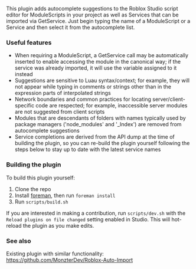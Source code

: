 This plugin adds autocomplete suggestions to the Roblox Studio script editor for ModuleScripts in
your project as well as Services that can be imported via GetService. Just begin typing the name of
a ModuleScript or a Service and then select it from the autocomplete list.

### Useful features

-   When requiring a ModuleScript, a GetService call may be automatically inserted to enable accessing
    the module in the canonical way; if the service was already imported, it will use the variable
    assigned to it instead
-   Suggestions are sensitive to Luau syntax/context; for example, they will not appear while typing
    in comments or strings other than in the expression parts of interpolated strings
-   Network boundaries and common practices for locating server/client-specific code are respected;
    for example, inaccessible server modules are not suggested from client scripts
-   Modules that are descendants of folders with names typically used by package managers
    ('node_modules' and '\_Index') are removed from autocomplete suggestions
-   Service completions are derived from the API dump at the time of building the plugin, so you can
    re-build the plugin yourself following the steps below to stay up to date with the latest service
    names

### Building the plugin

To build this plugin yourself:

1. Clone the repo
2. Install [foreman](https://github.com/Roblox/foreman), then run `foreman install`
3. Run `scripts/build.sh`

If you are interested in making a contribution, run `scripts/dev.sh` with the `Reload plugins on
file changed` setting enabled in Studio. This will hot-reload the plugin as you make edits.

### See also

Existing plugin with similar functionality: <https://github.com/MonzterDev/Roblox-Auto-Import>
